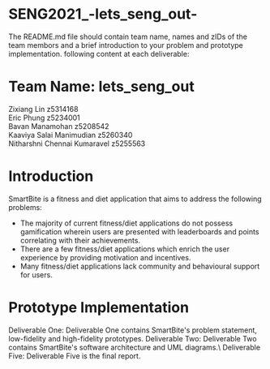 # SENG2021_-lets_seng_out-
The	README.md	file	should	contain team	name,	names	and	zIDs	of	the	team	membors	
and	a	brief	introduction	to	your	problem	and	prototype	implementation.
following	content	at	each	deliverable:

# Team Name: lets_seng_out

Zixiang Lin                  z5314168\
Eric Phung                   z5234001\
Bavan Manamohan              z5208542\
Kaaviya Salai Manimudian     z5260340\
Nitharshni Chennai Kumaravel z5255563

# Introduction

SmartBite is a fitness and diet application that aims to address the following problems:
- The majority of current fitness/diet applications do not possess gamification wherein users are presented with leaderboards and points correlating with their achievements. 
- There are a few fitness/diet applications which enrich the user experience by providing motivation and incentives.
- Many fitness/diet applications lack community and behavioural support for users.

# Prototype Implementation

Deliverable One: Deliverable One contains SmartBite's problem statement, low-fidelity and high-fidelity prototypes.
Deliverable Two: Deliverable Two contains SmartBite's software architecture and UML diagrams.\ 
Deliverable Five: Deliverable Five is the final report.
